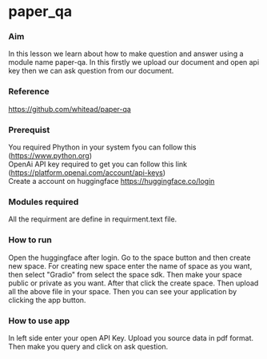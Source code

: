 # paper_qa

### Aim 
In this lesson we learn about how to make question and answer using a module name paper-qa. In this firstly we upload our document and open api key then we can ask question from our document.

### Reference
https://github.com/whitead/paper-qa

### Prerequist
You required Phython in your system fyou can follow this (https://www.python.org) <br/>
OpenAi API key required to get you can follow this link (https://platform.openai.com/account/api-keys)<br/>
Create a account on huggingface https://huggingface.co/login

### Modules required
All the requirment are define in requirment.text file.

### How to run
Open the huggingface after login.
Go to the space button and then create new space.
For creating new space enter the name of space as you want, then select "Gradio" from select the space sdk. Then make your space public or private as you want.
After that click the create space.
Then upload all the above file in your space.
Then you can see your application by clicking the app button.
### How to use app
In left side enter your open API Key.
Upload you source data in pdf format.
Then make you query and click on ask question.
